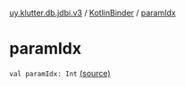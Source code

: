 [uy.klutter.db.jdbi.v3](../index.md) / [KotlinBinder](index.md) / [paramIdx](.)


# paramIdx
`val paramIdx: Int` [(source)](https://github.com/kohesive/klutter/blob/master/db-jdbi-v3-jdk8/src/main/kotlin/uy/klutter/db/jdbi/v3/KotlinBinder.kt#L17)


